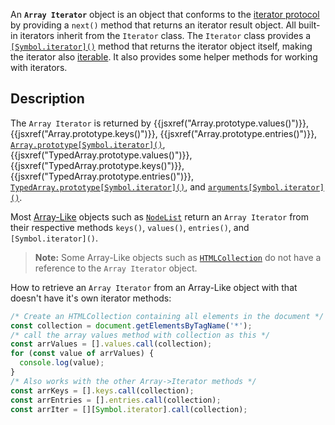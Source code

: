 
An **`Array Iterator`** object is an object that conforms to the [iterator protocol](/en-US/docs/Web/JavaScript/Reference/Iteration_protocols#the_iterator_protocol) by providing a `next()` method that returns an iterator result object. All built-in iterators inherit from the `Iterator` class. The `Iterator` class provides a [`[Symbol.iterator]()`](/en-US/docs/Web/JavaScript/Reference/Global_Objects/Iterator/Symbol.iterator) method that returns the iterator object itself, making the iterator also [iterable](/en-US/docs/Web/JavaScript/Reference/Iteration_protocols#the_iterable_protocol). It also provides some helper methods for working with iterators.

## Description

The `Array Iterator` is returned by {{jsxref("Array.prototype.values()")}}, {{jsxref("Array.prototype.keys()")}}, {{jsxref("Array.prototype.entries()")}}, [`Array.prototype[Symbol.iterator]()`](/en-US/docs/Web/JavaScript/Reference/Global_Objects/Array/Symbol.iterator), {{jsxref("TypedArray.prototype.values()")}}, {{jsxref("TypedArray.prototype.keys()")}}, {{jsxref("TypedArray.prototype.entries()")}}, [`TypedArray.prototype[Symbol.iterator]()`](/en-US/docs/Web/JavaScript/Reference/Global_Objects/TypedArray/Symbol.iterator), and [`arguments[Symbol.iterator]()`](/en-US/docs/Web/JavaScript/Reference/Functions/arguments/Symbol.iterator).

Most [Array-Like](/en-US/docs/Web/JavaScript/Reference/Global_Objects/Array#array-like_objects) objects such as [`NodeList`](/en-US/docs/Web/API/NodeList) return an `Array Iterator` from their respective methods `keys()`, `values()`, `entries()`, and `[Symbol.iterator]()`.
  
> **Note:** Some Array-Like objects such as [`HTMLCollection`](/en-US/docs/Web/API/HTMLCollection) do not have a reference to the `Array Iterator` object. 

How to retrieve an `Array Iterator` from an Array-Like object with that doesn't have it's own iterator methods:

```js
/* Create an HTMLCollection containing all elements in the document */
const collection = document.getElementsByTagName('*');
/* call the array values method with collection as this */
const arrValues = [].values.call(collection);
for (const value of arrValues) {
  console.log(value);
}
/* Also works with the other Array->Iterator methods */
const arrKeys = [].keys.call(collection);
const arrEntries = [].entries.call(collection);
const arrIter = [][Symbol.iterator].call(collection);
```
